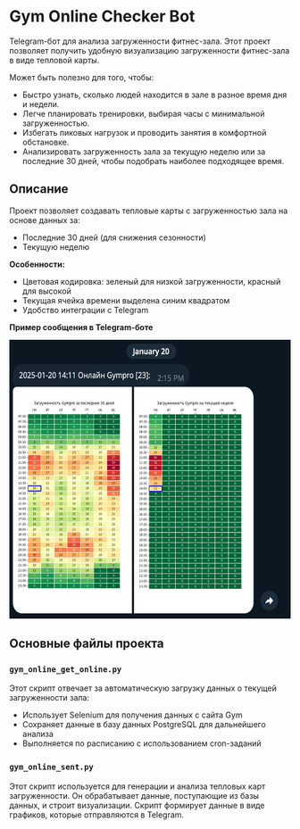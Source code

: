 # Gym Online Checker Bot
Telegram-бот для анализа загруженности фитнес-зала.
Этот проект позволяет получить удобную визуализацию загруженности фитнес-зала в виде тепловой карты. 

Может быть полезно для того, чтобы:
- Быстро узнать, сколько людей находится в зале в разное время дня и недели.
- Легче планировать тренировки, выбирая часы с минимальной загруженностью.
- Избегать пиковых нагрузок и проводить занятия в комфортной обстановке.
- Анализировать загруженность зала за текущую неделю или за последние 30 дней, чтобы подобрать наиболее подходящее время.


## Описание
Проект позволяет создавать тепловые карты с загруженностью зала на основе данных за:
- Последние 30 дней (для снижения сезонности)
- Текущую неделю 

**Особенности:**
- Цветовая кодировка: зеленый для низкой загруженности, красный для высокой
- Текущая ячейка времени выделена синим квадратом
- Удобство интеграции с Telegram

**Пример сообщения в Telegram-боте**

<img src="images/heatmap_example.jpg" alt="alt text" width="600" height="500"/>


## Основные файлы проекта

### `gym_online_get_online.py`
Этот скрипт отвечает за автоматическую загрузку данных о текущей загруженности зала:
- Использует Selenium для получения данных с сайта Gym
- Сохраняет данные в базу данных PostgreSQL для дальнейшего анализа
- Выполняется по расписанию с использованием cron-заданий

### `gym_online_sent.py`
Этот скрипт используется для генерации и анализа тепловых карт загруженности. Он обрабатывает данные, поступающие из базы данных, и строит визуализации. Скрипт формирует данные в виде графиков, которые  отправляются в Telegram.